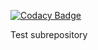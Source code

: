 [![Codacy Badge](https://api.codacy.com/project/badge/Grade/d200fbaf04e94a02882f77faf85a238b)](https://app.codacy.com/manual/pujamudaliar/subrepo?utm_source=github.com&utm_medium=referral&utm_content=pujamudaliar/subrepo&utm_campaign=Badge_Grade_Dashboard)



Test subrepository
